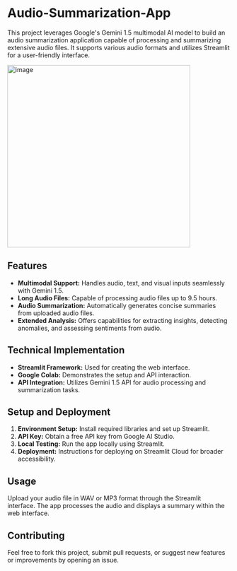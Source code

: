 # Audio-Summarization-App

This project leverages Google's Gemini 1.5 multimodal AI model to build an audio summarization application capable of processing and summarizing extensive audio files. It supports various audio formats and utilizes Streamlit for a user-friendly interface.

<img width="413" alt="image" src="https://github.com/MohamedFazil1043/Audio-Summarization-App/assets/158436064/9cb83a1f-b14a-4bb3-bfb2-5d513e976e0e">

## Features

- **Multimodal Support:** Handles audio, text, and visual inputs seamlessly with Gemini 1.5.
- **Long Audio Files:** Capable of processing audio files up to 9.5 hours.
- **Audio Summarization:** Automatically generates concise summaries from uploaded audio files.
- **Extended Analysis:** Offers capabilities for extracting insights, detecting anomalies, and assessing sentiments from audio.

## Technical Implementation

- **Streamlit Framework:** Used for creating the web interface.
- **Google Colab:** Demonstrates the setup and API interaction.
- **API Integration:** Utilizes Gemini 1.5 API for audio processing and summarization tasks.

## Setup and Deployment

1. **Environment Setup:** Install required libraries and set up Streamlit.
2. **API Key:** Obtain a free API key from Google AI Studio.
3. **Local Testing:** Run the app locally using Streamlit.
4. **Deployment:** Instructions for deploying on Streamlit Cloud for broader accessibility.

## Usage

Upload your audio file in WAV or MP3 format through the Streamlit interface. The app processes the audio and displays a summary within the web interface.

## Contributing

Feel free to fork this project, submit pull requests, or suggest new features or improvements by opening an issue.


